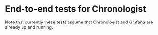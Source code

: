 # End-to-end tests for Chronologist

Note that currently these tests assume that Chronologist and Grafana
are already up and running.
